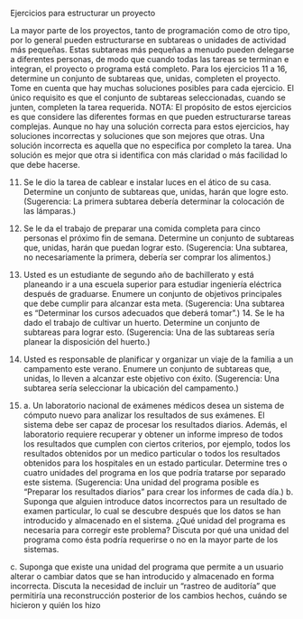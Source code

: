 Ejercicios para estructurar un proyecto

La mayor parte de los proyectos, tanto de programación como de otro tipo, por lo general pueden estructurarse en subtareas o unidades de actividad más pequeñas. Estas subtareas más pequeñas a menudo pueden delegarse a diferentes personas, de modo que cuando todas las tareas se terminan e integran, el proyecto o programa está completo. Para los ejercicios 11 a 16, determine un conjunto de subtareas que, unidas, completen el proyecto. Tome en cuenta que hay muchas soluciones posibles para cada ejercicio. El único requisito es que el conjunto de subtareas seleccionadas, cuando se junten, completen la tarea requerida.
NOTA: El propósito de estos ejercicios es que considere las diferentes formas en que pueden estructurarse tareas complejas. Aunque no hay una solución correcta para estos ejercicios, hay soluciones incorrectas y soluciones que son mejores que otras. Una solución incorrecta es aquella que no especifica por completo la tarea. Una solución es mejor que otra si identifica con más claridad o más facilidad lo que debe hacerse. 

11. Se le dio la tarea de cablear e instalar luces en el ático de su casa. Determine un conjunto de subtareas que, unidas, harán que logre esto. (Sugerencia: La primera subtarea debería determinar la colocación de las lámparas.) 
12. Se le da el trabajo de preparar una comida completa para cinco personas el próximo fin de semana. Determine un conjunto de subtareas que, unidas, harán que puedan lograr esto. (Sugerencia: Una subtarea, no necesariamente la primera, debería
ser comprar los alimentos.) 

13. Usted es un estudiante de segundo año de bachillerato y está planeando ir a una escuela superior para estudiar ingeniería eléctrica después de graduarse. Enumere un
conjunto de objetivos principales que debe cumplir para alcanzar esta meta. (Sugerencia: Una subtarea es “Determinar los cursos adecuados que deberá tomar”.) 14. Se le ha dado el trabajo de cultivar un huerto. Determine un conjunto de subtareas
para lograr esto. (Sugerencia: Una de las subtareas sería planear la disposición del
huerto.) 

15. Usted es responsable de planificar y organizar un viaje de la familia a un campamento este verano. Enumere un conjunto de subtareas que, unidas, lo lleven a alcanzar este objetivo con éxito. (Sugerencia: Una subtarea sería seleccionar la ubicación del campamento.) 

16. a. Un laboratorio nacional de exámenes médicos desea un sistema de cómputo nuevo para analizar los resultados de sus exámenes. El sistema debe ser capaz
de procesar los resultados diarios. Además, el laboratorio requiere recuperar y obtener un informe impreso de todos los resultados que cumplen con ciertos 
criterios, por ejemplo, todos los resultados obtenidos por un medico particular o todos los resultados obtenidos para los hospitales en un estado particular. Determine tres o cuatro unidades del programa en los que podría tratarse por separado este sistema. (Sugerencia: Una unidad del programa posible es “Preparar
los resultados diarios” para crear los informes de cada día.)
b. Suponga que alguien introduce datos incorrectos para un resultado de examen particular, lo cual se descubre después que los datos se han introducido y almacenado en el sistema. ¿Qué unidad del programa es necesaria para corregir este problema? Discuta por qué una unidad del programa como ésta podría
requerirse o no en la mayor parte de los sistemas.

c. Suponga que existe una unidad del programa que permite a un usuario alterar o cambiar datos que se han introducido y almacenado en forma incorrecta. Discuta la necesidad de incluir un “rastreo de auditoría” que permitiría una reconstrucción posterior de los cambios hechos, cuándo se hicieron y quién los hizo
